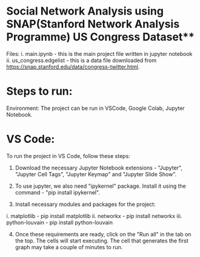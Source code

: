 # Social Network Analysis using SNAP(Stanford Network Analysis Programme) US Congress Dataset**

Files: 
i. main.ipynb - this is the main project file written in jupyter notebook
ii. us_congress.edgelist - this is a data file downloaded from https://snap.stanford.edu/data/congress-twitter.html.

# Steps to run:

Environment: The project can be run in VSCode, Google Colab, Jupyter Notebook.

# VS Code:

To run the project in VS Code, follow these steps:

1. Download the necessary Jupyter Notebook extensions - "Jupyter", "Jupyter Cell Tags", "Jupyter Keymap" and "Jupyter Slide Show".

2. To use jupyter, we also need "ipykernel" package. Install it using the command - "pip install ipykernel".

3. Install necessary modules and packages for the project: 

i. matplotlib - pip install matplotlib
ii. networkx - pip install networkx
iii. python-louvain - pip install python-louvain

4. Once these requirements are ready, click on the "Run all" in the tab on the top. The cells will start executing. The cell that generates the first graph may take a couple of minutes to run.
